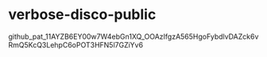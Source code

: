 # verbose-disco-public

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
